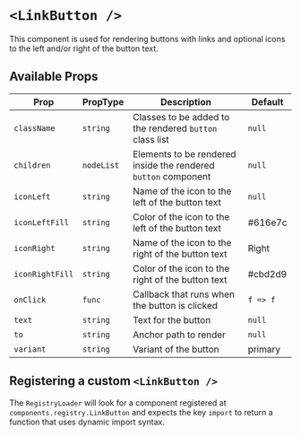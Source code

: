 # `<LinkButton />`

This component is used for rendering buttons with links and optional icons to the left and/or right of the button text.

## Available Props

| Prop            | PropType   | Description                                                    | Default  |
| --------------- | ---------- | -------------------------------------------------------------- | -------- |
| `className`     | `string`   | Classes to be added to the rendered `button` class list        | `null`   |
| `children`      | `nodeList` | Elements to be rendered inside the rendered `button` component | `null`   |
| `iconLeft`      | `string`   | Name of the icon to the left of the button text                | `null`   |
| `iconLeftFill`  | `string`   | Color of the icon to the left of the button text               | #616e7c  |
| `iconRight`     | `string`   | Name of the icon to the right of the button text               | Right    |
| `iconRightFill` | `string`   | Color of the icon to the right of the button text              | #cbd2d9  |
| `onClick`       | `func`     | Callback that runs when the button is clicked                  | `f => f` |
| `text`          | `string`   | Text for the button                                            | `null`   |
| `to`            | `string`   | Anchor path to render                                          | `null`   |
| `variant`       | `string`   | Variant of the button                                          | primary  |

## Registering a custom `<LinkButton />`

The `RegistryLoader` will look for a component registered at `components.registry.LinkButton` and expects the key `import` to return a function that uses dynamic import syntax.
